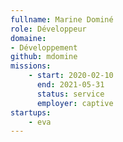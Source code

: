 ```yaml
---
fullname: Marine Dominé
role: Développeur
domaine:
- Développement
github: mdomine
missions:
    - start: 2020-02-10
      end: 2021-05-31
      status: service
      employer: captive
startups:
    - eva
---
```

